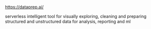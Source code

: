 
https://dataprep.ai/

serverless intelligent tool for visually exploring, cleaning and preparing structured and unstructured data for analysis, reporting and ml

